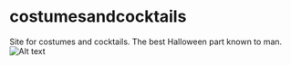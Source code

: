 # costumesandcocktails
Site for costumes and cocktails. The best Halloween part known to man.
![Alt text](https://static1.squarespace.com/static/518b1a48e4b0826a8ac7fdd2/53950debe4b07bdfecaecabf/5456b605e4b020594a1efa15/1414969696234/?format=1500w)
